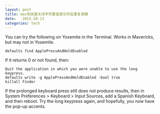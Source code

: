 ```yaml
---
layout: post
title: mac系统里关闭字符重音提示开启重复按键  
date:   2015-10-13
categories: tech   
---
```


You can try the following on Yosemite in the Terminal. Works in Mavericks, but may not in Yosemite.
 

    defaults find ApplePressAndHoldEnabled

 

If it returns 0 or not found, then:

    Quit the application in which you were unable to use the long keypress.
    defaults write -g ApplePressAndHoldEnabled -bool true
    killall Finder

 

If the prolonged keyboard press still does not produce results, then in System Preferences > Keyboard > Input Sources, add a Spanish Keyboard, and then reboot. Try the long keypress again, and hopefully, you now have the pop-up accents.


